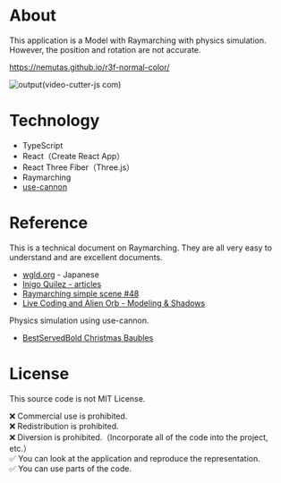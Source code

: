 # About
This application is a Model with Raymarching with physics simulation.<br>
However, the position and rotation are not accurate.

https://nemutas.github.io/r3f-normal-color/

![output(video-cutter-js com)](https://user-images.githubusercontent.com/46724121/159666995-c4c9a119-f4a0-4d32-ba3d-3da4d2c899d4.gif)

# Technology

- TypeScript
- React（Create React App）
- React Three Fiber（Three.js）
- Raymarching
- [use-cannon](https://github.com/pmndrs/use-cannon)

# Reference
This is a technical document on Raymarching. They are all very easy to understand and are excellent documents.

* [wgld.org](https://wgld.org/d/glsl/g008.html) - Japanese
* [Inigo Quilez - articles](https://www.iquilezles.org/www/index.htm)
* [Raymarching simple scene #48](https://www.youtube.com/watch?v=q2WcGi3Cr9w&t=6s)
* [Live Coding and Alien Orb - Modeling & Shadows](https://www.youtube.com/watch?v=b0AayhCO7s8&t=416s)

Physics simulation using use-cannon.

* [BestServedBold Christmas Baubles](https://codesandbox.io/s/bestservedbold-christmas-baubles-zxpv7)

# License

This source code is not MIT License.

❌ Commercial use is prohibited.<br>
❌ Redistribution is prohibited.<br>
❌ Diversion is prohibited.（Incorporate all of the code into the project, etc.）<br>
✅ You can look at the application and reproduce the representation.<br>
✅ You can use parts of the code.
